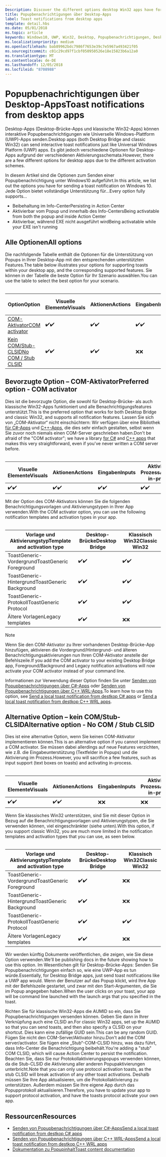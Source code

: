 ```yaml
---
Description: Discover the different options desktop Win32 apps have for sending toast notifications
title: Popupbenachrichtigungen über Desktop-Apps
label: Toast notifications from desktop apps
template: detail.hbs
ms.date: 05/01/2018
ms.topic: article
keywords: Windows10, UWP, Win32, Desktop, Popupbenachrichtigungen, Desktop-Brücke, Optionen zum Senden von Popups, COM-Server, COM-Aktivator, COM, gefälschter COM, kein COM, ohne COM, Senden von Popupbenachrichtigungen
ms.localizationpriority: medium
ms.openlocfilehash: bab89962bdc7986f7653e39c7e5967a493421f05
ms.sourcegitcommit: c01c29cd97f1cbf050950526e18e15823b6a12a0
ms.translationtype: MT
ms.contentlocale: de-DE
ms.lasthandoff: 12/05/2018
ms.locfileid: "8708988"
---
```

# <a name="toast-notifications-from-desktop-apps"></a><span data-ttu-id="6136d-103">Popupbenachrichtigungen über Desktop-Apps</span><span class="sxs-lookup"><span data-stu-id="6136d-103">Toast notifications from desktop apps</span></span>

<span data-ttu-id="6136d-104">Desktop-Apps (Desktop-Brücke-Apps und klassische Win32-Apps) können interaktive Popupbenachrichtigungen wie Universelle Windows-Plattform (UWP)-Apps senden.</span><span class="sxs-lookup"><span data-stu-id="6136d-104">Desktop apps (both Desktop Bridge and classic Win32) can send interactive toast notifications just like Universal Windows Platform (UWP) apps.</span></span> <span data-ttu-id="6136d-105">Es gibt jedoch verschiedene Optionen für Desktop-Apps aufgrund der verschiedenen Aktivierungsschemata.</span><span class="sxs-lookup"><span data-stu-id="6136d-105">However, there are a few different options for desktop apps due to the different activation schemes.</span></span>

<span data-ttu-id="6136d-106">In diesem Artikel sind die Optionen zum Senden einer Popupbenachrichtigung unter Windows10 aufgeführt.</span><span class="sxs-lookup"><span data-stu-id="6136d-106">In this article, we list out the options you have for sending a toast notification on Windows 10.</span></span> <span data-ttu-id="6136d-107">Jede Option bietet vollständige Unterstützung für...</span><span class="sxs-lookup"><span data-stu-id="6136d-107">Every option fully supports...</span></span>

* <span data-ttu-id="6136d-108">Beibehaltung im Info-Center</span><span class="sxs-lookup"><span data-stu-id="6136d-108">Persisting in Action Center</span></span>
* <span data-ttu-id="6136d-109">Aktivierbar vom Popup und innerhalb des Info-Centers</span><span class="sxs-lookup"><span data-stu-id="6136d-109">Being activatable from both the popup and inside Action Center</span></span>
* <span data-ttu-id="6136d-110">Aktivierbar, während EXE nicht ausgeführt wird</span><span class="sxs-lookup"><span data-stu-id="6136d-110">Being activatable while your EXE isn't running</span></span>

## <a name="all-options"></a><span data-ttu-id="6136d-111">Alle Optionen</span><span class="sxs-lookup"><span data-stu-id="6136d-111">All options</span></span>

<span data-ttu-id="6136d-112">Die nachfolgende Tabelle enthält die Optionen für die Unterstützung von Popups in Ihrer Desktop-App mit den entsprechenden unterstützten Features.</span><span class="sxs-lookup"><span data-stu-id="6136d-112">The table below illustrates your options for supporting toasts within your desktop app, and the corresponding supported features.</span></span> <span data-ttu-id="6136d-113">Sie können in der Tabelle die beste Option für Ihr Szenario auswählen.</span><span class="sxs-lookup"><span data-stu-id="6136d-113">You can use the table to select the best option for your scenario.</span></span><br/><br/>

| <span data-ttu-id="6136d-114">Option</span><span class="sxs-lookup"><span data-stu-id="6136d-114">Option</span></span> | <span data-ttu-id="6136d-115">Visuelle Elemente</span><span class="sxs-lookup"><span data-stu-id="6136d-115">Visuals</span></span> | <span data-ttu-id="6136d-116">Aktionen</span><span class="sxs-lookup"><span data-stu-id="6136d-116">Actions</span></span> | <span data-ttu-id="6136d-117">Eingaben</span><span class="sxs-lookup"><span data-stu-id="6136d-117">Inputs</span></span> | <span data-ttu-id="6136d-118">Aktiviert im Prozess</span><span class="sxs-lookup"><span data-stu-id="6136d-118">Activates in-process</span></span> |
| -- | -- | -- | -- | -- |
| [<span data-ttu-id="6136d-119">COM-Aktivator</span><span class="sxs-lookup"><span data-stu-id="6136d-119">COM activator</span></span>](#preferred-option---com-activator) | <span data-ttu-id="6136d-120">✔️</span><span class="sxs-lookup"><span data-stu-id="6136d-120">✔️</span></span> | <span data-ttu-id="6136d-121">✔️</span><span class="sxs-lookup"><span data-stu-id="6136d-121">✔️</span></span> | <span data-ttu-id="6136d-122">✔️</span><span class="sxs-lookup"><span data-stu-id="6136d-122">✔️</span></span> | <span data-ttu-id="6136d-123">✔️</span><span class="sxs-lookup"><span data-stu-id="6136d-123">✔️</span></span> |
| [<span data-ttu-id="6136d-124">Kein COM/Stub-CLSID</span><span class="sxs-lookup"><span data-stu-id="6136d-124">No COM / Stub CLSID</span></span>](#alternative-option---no-com--stub-clsid) | <span data-ttu-id="6136d-125">✔️</span><span class="sxs-lookup"><span data-stu-id="6136d-125">✔️</span></span> | <span data-ttu-id="6136d-126">✔️</span><span class="sxs-lookup"><span data-stu-id="6136d-126">✔️</span></span> | <span data-ttu-id="6136d-127">❌</span><span class="sxs-lookup"><span data-stu-id="6136d-127">❌</span></span> | <span data-ttu-id="6136d-128">❌</span><span class="sxs-lookup"><span data-stu-id="6136d-128">❌</span></span> |


## <a name="preferred-option---com-activator"></a><span data-ttu-id="6136d-129">Bevorzugte Option – COM-Aktivator</span><span class="sxs-lookup"><span data-stu-id="6136d-129">Preferred option - COM activator</span></span>

<span data-ttu-id="6136d-130">Dies ist die bevorzugte Option, die sowohl für Desktop-Brücke- als auch klassische Win32-Apps funktioniert und alle Benachrichtigungsfeatures unterstützt.</span><span class="sxs-lookup"><span data-stu-id="6136d-130">This is the preferred option that works for both Desktop Bridge and classic Win32, and supports all notification features.</span></span> <span data-ttu-id="6136d-131">Lassen Sie sich von „COM-Aktivator“ nicht einschüchtern: Wir verfügen über eine Bibliothek [für C#-Apps](send-local-toast-desktop.md) und [C++-Apps](send-local-toast-desktop-cpp-wrl.md), die dies sehr einfach gestalten, selbst wenn Sie zuvor noch niemals einen COM-Server geschrieben haben.</span><span class="sxs-lookup"><span data-stu-id="6136d-131">Don't be afraid of the "COM activator"; we have a library [for C#](send-local-toast-desktop.md) and [C++ apps](send-local-toast-desktop-cpp-wrl.md) that makes this very straightforward, even if you've never written a COM server before.</span></span><br/><br/>

| <span data-ttu-id="6136d-132">Visuelle Elemente</span><span class="sxs-lookup"><span data-stu-id="6136d-132">Visuals</span></span> | <span data-ttu-id="6136d-133">Aktionen</span><span class="sxs-lookup"><span data-stu-id="6136d-133">Actions</span></span> | <span data-ttu-id="6136d-134">Eingaben</span><span class="sxs-lookup"><span data-stu-id="6136d-134">Inputs</span></span> | <span data-ttu-id="6136d-135">Aktiviert im Prozess</span><span class="sxs-lookup"><span data-stu-id="6136d-135">Activates in-process</span></span> |
| -- | -- | -- | -- |
| <span data-ttu-id="6136d-136">✔️</span><span class="sxs-lookup"><span data-stu-id="6136d-136">✔️</span></span> | <span data-ttu-id="6136d-137">✔️</span><span class="sxs-lookup"><span data-stu-id="6136d-137">✔️</span></span> | <span data-ttu-id="6136d-138">✔️</span><span class="sxs-lookup"><span data-stu-id="6136d-138">✔️</span></span> | <span data-ttu-id="6136d-139">✔️</span><span class="sxs-lookup"><span data-stu-id="6136d-139">✔️</span></span> |

<span data-ttu-id="6136d-140">Mit der Option des COM-Aktivators können Sie die folgenden Benachrichtigungsvorlagen und Aktivierungstypen in Ihrer App verwenden.</span><span class="sxs-lookup"><span data-stu-id="6136d-140">With the COM activator option, you can use the following notification templates and activation types in your app.</span></span><br/><br/>

| <span data-ttu-id="6136d-141">Vorlage und Aktivierungstyp</span><span class="sxs-lookup"><span data-stu-id="6136d-141">Template and activation type</span></span> | <span data-ttu-id="6136d-142">Desktop-Brücke</span><span class="sxs-lookup"><span data-stu-id="6136d-142">Desktop Bridge</span></span> | <span data-ttu-id="6136d-143">Klassisch Win32</span><span class="sxs-lookup"><span data-stu-id="6136d-143">Classic Win32</span></span> |
| -- | -- | -- |
| <span data-ttu-id="6136d-144">ToastGeneric-Vordergrund</span><span class="sxs-lookup"><span data-stu-id="6136d-144">ToastGeneric Foreground</span></span> | <span data-ttu-id="6136d-145">✔️</span><span class="sxs-lookup"><span data-stu-id="6136d-145">✔️</span></span> | <span data-ttu-id="6136d-146">✔️</span><span class="sxs-lookup"><span data-stu-id="6136d-146">✔️</span></span> |
| <span data-ttu-id="6136d-147">ToastGeneric-Hintergrund</span><span class="sxs-lookup"><span data-stu-id="6136d-147">ToastGeneric Background</span></span> | <span data-ttu-id="6136d-148">✔️</span><span class="sxs-lookup"><span data-stu-id="6136d-148">✔️</span></span> | <span data-ttu-id="6136d-149">✔️</span><span class="sxs-lookup"><span data-stu-id="6136d-149">✔️</span></span> |
| <span data-ttu-id="6136d-150">ToastGeneric-Protokoll</span><span class="sxs-lookup"><span data-stu-id="6136d-150">ToastGeneric Protocol</span></span> | <span data-ttu-id="6136d-151">✔️</span><span class="sxs-lookup"><span data-stu-id="6136d-151">✔️</span></span> | <span data-ttu-id="6136d-152">✔️</span><span class="sxs-lookup"><span data-stu-id="6136d-152">✔️</span></span> |
| <span data-ttu-id="6136d-153">Ältere Vorlagen</span><span class="sxs-lookup"><span data-stu-id="6136d-153">Legacy templates</span></span> | <span data-ttu-id="6136d-154">✔️</span><span class="sxs-lookup"><span data-stu-id="6136d-154">✔️</span></span> | <span data-ttu-id="6136d-155">❌</span><span class="sxs-lookup"><span data-stu-id="6136d-155">❌</span></span> |

> [!NOTE]
> <span data-ttu-id="6136d-156">Wenn Sie den COM-Aktivator zu Ihrer vorhandenen Desktop-Brücke-App hinzufügen, aktivieren die Vordergrund/Hintergrund- und älteren Benachrichtigungsaktivierungen nun Ihren COM-Aktivator anstelle der Befehlszeile.</span><span class="sxs-lookup"><span data-stu-id="6136d-156">If you add the COM activator to your existing Desktop Bridge app, Foreground/Background and Legacy notification activations will now activate your COM activator instead of your command line.</span></span>

<span data-ttu-id="6136d-157">Informationen zur Verwendung dieser Option finden Sie unter [Senden von Popupbenachrichtigungen über C#-Apps](send-local-toast-desktop.md) oder [Senden von Popupbenachrichtigungen über C++ WRL-Apps](send-local-toast-desktop-cpp-wrl.md).</span><span class="sxs-lookup"><span data-stu-id="6136d-157">To learn how to use this option, see [Send a local toast notification from destkop C# apps](send-local-toast-desktop.md) or [Send a local toast notification from destkop C++ WRL apps](send-local-toast-desktop-cpp-wrl.md).</span></span>


## <a name="alternative-option---no-com--stub-clsid"></a><span data-ttu-id="6136d-158">Alternative Option – kein COM/Stub-CLSID</span><span class="sxs-lookup"><span data-stu-id="6136d-158">Alternative option - No COM / Stub CLSID</span></span>

<span data-ttu-id="6136d-159">Dies ist eine alternative Option, wenn Sie keinen COM-Aktivator implementieren können.</span><span class="sxs-lookup"><span data-stu-id="6136d-159">This is an alternative option if you cannot implement a COM activator.</span></span> <span data-ttu-id="6136d-160">Sie müssen dabei allerdings auf neue Features verzichten, wie z.B. die Eingabeunterstützung (Textfelder in Popups) und die Aktivierung im Prozess.</span><span class="sxs-lookup"><span data-stu-id="6136d-160">However, you will sacrifice a few features, such as input support (text boxes on toasts) and activating in-process.</span></span><br/><br/>

| <span data-ttu-id="6136d-161">Visuelle Elemente</span><span class="sxs-lookup"><span data-stu-id="6136d-161">Visuals</span></span> | <span data-ttu-id="6136d-162">Aktionen</span><span class="sxs-lookup"><span data-stu-id="6136d-162">Actions</span></span> | <span data-ttu-id="6136d-163">Eingaben</span><span class="sxs-lookup"><span data-stu-id="6136d-163">Inputs</span></span> | <span data-ttu-id="6136d-164">Aktiviert im Prozess</span><span class="sxs-lookup"><span data-stu-id="6136d-164">Activates in-process</span></span> |
| -- | -- | -- | -- |
| <span data-ttu-id="6136d-165">✔️</span><span class="sxs-lookup"><span data-stu-id="6136d-165">✔️</span></span> | <span data-ttu-id="6136d-166">✔️</span><span class="sxs-lookup"><span data-stu-id="6136d-166">✔️</span></span> | <span data-ttu-id="6136d-167">❌</span><span class="sxs-lookup"><span data-stu-id="6136d-167">❌</span></span> | <span data-ttu-id="6136d-168">❌</span><span class="sxs-lookup"><span data-stu-id="6136d-168">❌</span></span> |

<span data-ttu-id="6136d-169">Wenn Sie klassisches Win32 unterstützen, sind Sie mit dieser Option in Bezug auf die Benachrichtigungsvorlagen und Aktivierungstypen, die Sie verwenden können, viel eingeschränkter (siehe unten).</span><span class="sxs-lookup"><span data-stu-id="6136d-169">With this option, if you support classic Win32, you are much more limited in the notification templates and activation types that you can use, as seen below.</span></span><br/><br/>

| <span data-ttu-id="6136d-170">Vorlage und Aktivierungstyp</span><span class="sxs-lookup"><span data-stu-id="6136d-170">Template and activation type</span></span> | <span data-ttu-id="6136d-171">Desktop-Brücke</span><span class="sxs-lookup"><span data-stu-id="6136d-171">Desktop Bridge</span></span> | <span data-ttu-id="6136d-172">Klassisch Win32</span><span class="sxs-lookup"><span data-stu-id="6136d-172">Classic Win32</span></span> |
| -- | -- | -- |
| <span data-ttu-id="6136d-173">ToastGeneric-Vordergrund</span><span class="sxs-lookup"><span data-stu-id="6136d-173">ToastGeneric Foreground</span></span> | <span data-ttu-id="6136d-174">✔️</span><span class="sxs-lookup"><span data-stu-id="6136d-174">✔️</span></span> | <span data-ttu-id="6136d-175">❌</span><span class="sxs-lookup"><span data-stu-id="6136d-175">❌</span></span> |
| <span data-ttu-id="6136d-176">ToastGeneric-Hintergrund</span><span class="sxs-lookup"><span data-stu-id="6136d-176">ToastGeneric Background</span></span> | <span data-ttu-id="6136d-177">✔️</span><span class="sxs-lookup"><span data-stu-id="6136d-177">✔️</span></span> | <span data-ttu-id="6136d-178">❌</span><span class="sxs-lookup"><span data-stu-id="6136d-178">❌</span></span> |
| <span data-ttu-id="6136d-179">ToastGeneric-Protokoll</span><span class="sxs-lookup"><span data-stu-id="6136d-179">ToastGeneric Protocol</span></span> | <span data-ttu-id="6136d-180">✔️</span><span class="sxs-lookup"><span data-stu-id="6136d-180">✔️</span></span> | <span data-ttu-id="6136d-181">✔️</span><span class="sxs-lookup"><span data-stu-id="6136d-181">✔️</span></span> |
| <span data-ttu-id="6136d-182">Ältere Vorlagen</span><span class="sxs-lookup"><span data-stu-id="6136d-182">Legacy templates</span></span> | <span data-ttu-id="6136d-183">✔️</span><span class="sxs-lookup"><span data-stu-id="6136d-183">✔️</span></span> | <span data-ttu-id="6136d-184">❌</span><span class="sxs-lookup"><span data-stu-id="6136d-184">❌</span></span> |

<span data-ttu-id="6136d-185">Wir werden künftig Dokumente veröffentlichen, die zeigen, wie Sie diese Option verwenden.</span><span class="sxs-lookup"><span data-stu-id="6136d-185">We'll be publishing docs in the future showing how to use this option.</span></span> <span data-ttu-id="6136d-186">Im Wesentlichen gilt für Desktop-Brücke-Apps: Senden Sie Popupbenachrichtigungen einfach so, wie eine UWP-App es tun würde.</span><span class="sxs-lookup"><span data-stu-id="6136d-186">Essentially, for Desktop Bridge apps, just send toast notifications like a UWP app would.</span></span> <span data-ttu-id="6136d-187">Wenn der Benutzer auf das Popup klickt, wird Ihre App mit der Befehlszeile gestartet, und zwar mit den Start-Argumenten, die Sie im Popup angegeben haben.</span><span class="sxs-lookup"><span data-stu-id="6136d-187">When the user clicks on your toast, your app will be command line launched with the launch args that you specified in the toast.</span></span>

<span data-ttu-id="6136d-188">Richten Sie für klassische Win32-Apps die AUMID so ein, dass Sie Popupbenachrichtigungen versenden können. Geben Sie dann in Ihrer Verknüpfung auch eine CLSID an.</span><span class="sxs-lookup"><span data-stu-id="6136d-188">For classic Win32 apps, set up the AUMID so that you can send toasts, and then also specify a CLSID on your shortcut.</span></span> <span data-ttu-id="6136d-189">Dies kann eine zufällige GUID sein.</span><span class="sxs-lookup"><span data-stu-id="6136d-189">This can be any random GUID.</span></span> <span data-ttu-id="6136d-190">Fügen Sie nicht den COM-Server/Aktivator hinzu.</span><span class="sxs-lookup"><span data-stu-id="6136d-190">Don't add the COM server/activator.</span></span> <span data-ttu-id="6136d-191">Sie fügen eine „Stub“-COM-CLSID hinzu, was dazu führt, dass Info-Center die Benachrichtigung beibehält.</span><span class="sxs-lookup"><span data-stu-id="6136d-191">You're adding a "stub" COM CLSID, which will cause Action Center to persist the notification.</span></span> <span data-ttu-id="6136d-192">Beachten Sie, dass Sie nur Protokollaktivierungspopups verwenden können, da die Stub-CLSID die Aktivierung aller anderen Popupaktivierungen unterbricht.</span><span class="sxs-lookup"><span data-stu-id="6136d-192">Note that you can only use protocol activation toasts, as the stub CLSID will break activation of any other toast activations.</span></span> <span data-ttu-id="6136d-193">Deshalb müssen Sie Ihre App aktualisieren, um die Protokollaktivierung zu unterstützen. Außerdem müssen Sie Ihre eigene App durch das Popupprotokoll aktualisieren.</span><span class="sxs-lookup"><span data-stu-id="6136d-193">Therefore, you have to update your app to support protocol activation, and have the toasts protocol activate your own app.</span></span>


## <a name="resources"></a><span data-ttu-id="6136d-194">Ressourcen</span><span class="sxs-lookup"><span data-stu-id="6136d-194">Resources</span></span>

* [<span data-ttu-id="6136d-195">Senden von Popupbenachrichtigungen über C#-Apps</span><span class="sxs-lookup"><span data-stu-id="6136d-195">Send a local toast notification from destkop C# apps</span></span>](send-local-toast-desktop.md)
* [<span data-ttu-id="6136d-196">Senden von Popupbenachrichtigungen über C++ WRL-Apps</span><span class="sxs-lookup"><span data-stu-id="6136d-196">Send a local toast notification from destkop C++ WRL apps</span></span>](send-local-toast-desktop-cpp-wrl.md)
* [<span data-ttu-id="6136d-197">Dokumentation zu Popupinhalt</span><span class="sxs-lookup"><span data-stu-id="6136d-197">Toast content documentation</span></span>](adaptive-interactive-toasts.md)